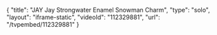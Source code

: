 {
    "title": "JAY Jay Strongwater Enamel Snowman Charm",
    "type": "solo",
    "layout": "iframe-static",
    "videoId": "112329881",
    "url": "\/tvpembed\/112329881"
}